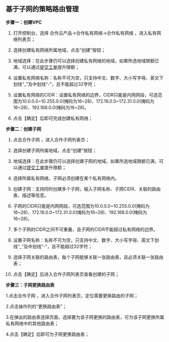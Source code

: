 ## **基于子网的策略路由管理**

**步骤一：创建VPC**

1. 打开控制台，选择 合作云产品->合作私有网络->合作私有网络 ，进入私有网络列表页；

1. 选择创建私有网络所属地域，点击“创建”按钮；

1. 地域选择：在此步骤仍可以选择创建私有网络的地域，如果所选地域限额已满，可以通过[提交工单](https://ticket.jdcloud.com/applyorder/submit)提升限额；

1. 设置私有网络名称：名称不可为空，只支持中文、数字、大小写字母、英文下划线“\_”及中划线“\-”，且不能超过32字符；

1. 设置私有网络的CIDR：设置私有网络的边界，CIDR只能是内网网段，可选范围为10.0.0.0\~10.255.0.0(掩码为16\~28)、172.16.0.0\~172.31.0.0(掩码为16\~28)、192.168.0.0(掩码为16\~28)。

1. 点击【确定】后即可完成创建私有网络；





**步骤二：创建子网**

1. 点击合作子网 ，进入合作子网列表页；

1. 选择创建子网所属地域，点击“创建”按钮；

1. 地域选择：在此步骤仍可以选择创建子网的地域，如果所选地域限额已满，可以通过[提交工单](https://ticket.jdcloud.com/applyorder/submit)提升限额；

1. 选择所属私有网络，子网必须创建在某个私有网络内。

1. 创建子网：支持同时创建多个子网，输入子网名称、子网CIDR、关联的路由表、描述等信息。

1. 子网的CIDR只能是内网网段，可选范围为10.0.0.0\~10.255.0.0(掩码为16\~28)、172.16.0.0\~172.31.0.0(掩码为16\~28)、192.168.0.0(掩码为16\~28)。

1. 多个子网的CIDR之间不可重叠，且子网的CIDR不能超过私有网络的边界。

1. 设置子网名称：名称不可为空，只支持中文、数字、大小写字母、英文下划线“\_”及中划线“\-”，且不能超过32字符；

1. 选择子网关联的路由表，每个子网能够关联一张路由表，且必须关联一张路由表；

1. 点击【确定】后进入合作子网列表页查看创建的子网；





**步骤三：子网更换路由表**

1.点击合作子网 ，进入合作子网列表页，定位需要更换路由的子网；

2.点击操作列的“更换路由表”；

3.在弹出的路由表选择页面，选择要为该子网更换的路由表，可为该子网更换所属私有网络中的其他路由表；

4.点击【确定】后即可为子网更换路由表；


